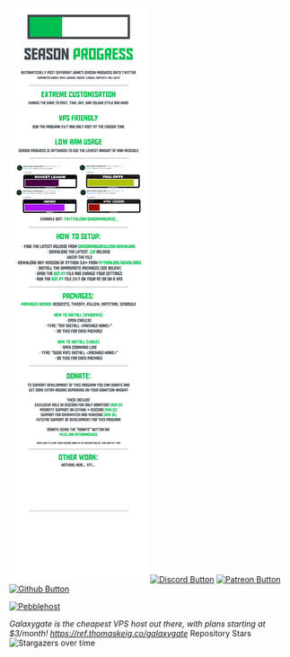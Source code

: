 ![README](banner.png)
[![Discord Button](https://keig.tk/3zh5e6.png)](https://discord.com/invite/ssbffGjxyW) [![Patreon Button](https://keig.tk/0gb6p8.png)](https://patreon.com/thomaskeig_) [![Github Button](https://keig.tk/xipu7j.png)](https://github.com/thomaskeig)

[![Pebblehost](https://pebblehost.com/src/img/branding/banner1.gif)](https://billing.pebblehost.com/aff.php?aff=1195)

*Galaxygate is the cheapest VPS host out there, with plans starting at $3/month! https://ref.thomaskeig.co/galaxygate*
Repository Stars
![Stargazers over time](https://starchart.cc/thomaskeig/SeasonProgress.svg)

